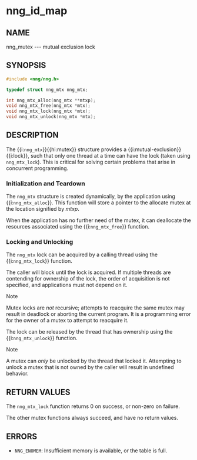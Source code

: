 # nng_id_map

## NAME

nng_mutex --- mutual exclusion lock

## SYNOPSIS

```c
#include <nng/nng.h>

typedef struct nng_mtx nng_mtx;

int nng_mtx_alloc(nng_mtx **mtxp);
void nng_mtx_free(nng_mtx *mtx);
void nng_mtx_lock(nng_mtx *mtx);
void nng_mtx_unlock(nng_mtx *mtx);
```

## DESCRIPTION

The {{i:`nng_mtx`}}{{hi:mutex}} structure provides a {{i:mutual-exclusion}} {{i:lock}}, such
that only one thread at a time can have the lock (taken using `nng_mtx_lock`).
This is critical for solving certain problems that arise in concurrent programming.

### Initialization and Teardown

The `nng_mtx` structure is created dynamically, by the application using {{i:`nng_mtx_alloc`}}.
This function will store a pointer to the allocate mutex at the location signified by _mtxp_.

When the application has no further need of the mutex, it can deallocate the resources
associated using the {{i:`nng_mtx_free`}} function.

### Locking and Unlocking

The `nng_mtx` lock can be acquired by a calling thread using the {{i:`nng_mtx_lock`}} function.

The caller will block until the lock is acquired.
If multiple threads are contending for ownership of the lock, the order of
acquisition is not specified, and applications must not depend on it.

> [!NOTE]
> Mutex locks are _not_ recursive; attempts to reacquire the
> same mutex may result in deadlock or aborting the current program.
> It is a programming error for the owner of a mutex to attempt to
> reacquire it.

The lock can be released by the thread that has ownership using the {{i:`nng_mtx_unlock`}} function.

> [!NOTE]
> A mutex can _only_ be unlocked by the thread that locked it.
> Attempting to unlock a mutex that is not owned by the caller will result
> in undefined behavior.

## RETURN VALUES

The `nng_mtx_lock` function returns 0 on success, or non-zero on failure.

The other mutex functions always succeed, and have no return values.

## ERRORS

- `NNG_ENOMEM`: Insufficient memory is available, or the table is full.
